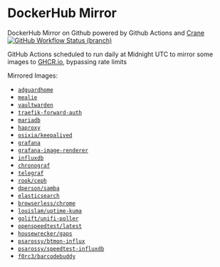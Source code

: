 # DockerHub Mirror
DockerHub Mirror on Github powered by Github Actions and [Crane](https://github.com/google/go-containerregistry/tree/main/cmd/crane)  
[![GitHub Workflow Status (branch)][github-actions-badge]][github-actions-link] 

GitHub Actions scheduled to run daily at Midnight UTC to mirror some images to [GHCR.io](https://ghcr.io), bypassing rate limits

Mirrored Images:
* [`adguardhome`](https://ghcr.io/psarossy/adguard%2Fadguardhome)
* [`mealie`](https://ghcr.io/psarossy/hkotel%2Fmealie)
* [`vaultwarden`](https://ghcr.io/psarossy/vaultwarden%2Fserver)
* [`traefik-forward-auth`](https://ghcr.io/psarossy/thomseddon%2Ftraefik-forward-auth)
* [`mariadb`](https://ghcr.io/psarossy/mariadb)
* [`haproxy`](https://ghcr.io/psarossy/haproxy)
* [`osixia/keepalived`](https://ghcr.io/psarossy/osixia%2Fkeepalived)
* [`grafana`](https://ghcr.io/psarossy/grafana%2Fgrafana)
* [`grafana-image-renderer`](https://ghcr.io/psarossy/grafana%2Fgrafana-image-renderer)
* [`influxdb`](https://ghcr.io/psarossy/influxdb)
* [`chronograf`](https://ghcr.io/psarossy/chronograf)
* [`telegraf`](https://ghcr.io/psarossy/telegraf)
* [`rook/ceph`](https://ghcr.io/psarossy/rook%2Fceph)
* [`dperson/samba`](https://ghcr.io/psarossy/dperson%2Fsamba)
* [`elasticsearch`](https://ghcr.io/psarossy/elasticsearch)
* [`browserless/chrome`](https://ghcr.io/psarossy/browserless/chrome)
* [`louislam/uptime-kuma`](https://ghcr.io/psarossy/louislam/uptime-kuma)
* [`golift/unifi-poller`](https://ghcr.io/psarossy/golift/unifi-poller)
* [`openspeedtest/latest`](https://ghcr.io/psarossy/openspeedtest/latest)
* [`housewrecker/gaps`](https://ghcr.io/psarossy/housewrecker/gaps)
* [`psarossy/btmon-influx`](https://ghcr.io/psarossy/psarossy/btmon-influx)
* [`psarossy/speedtest-influxdb`](https://ghcr.io/psarossy/psarossy/speedtest-influxdb)
* [`f0rc3/barcodebuddy`](https://ghcr.io/psarossy/f0rc3/barcodebuddy)

[github-actions-badge]: https://img.shields.io/github/actions/workflow/status/psarossy/dockerhub-mirror/mirror.yml?branch=master "Github Workflow Status (master)"
[github-actions-link]: https://github.com/psarossy/dockerhub-mirror/actions?query=workflow%3AMirror%20Dockerhub
